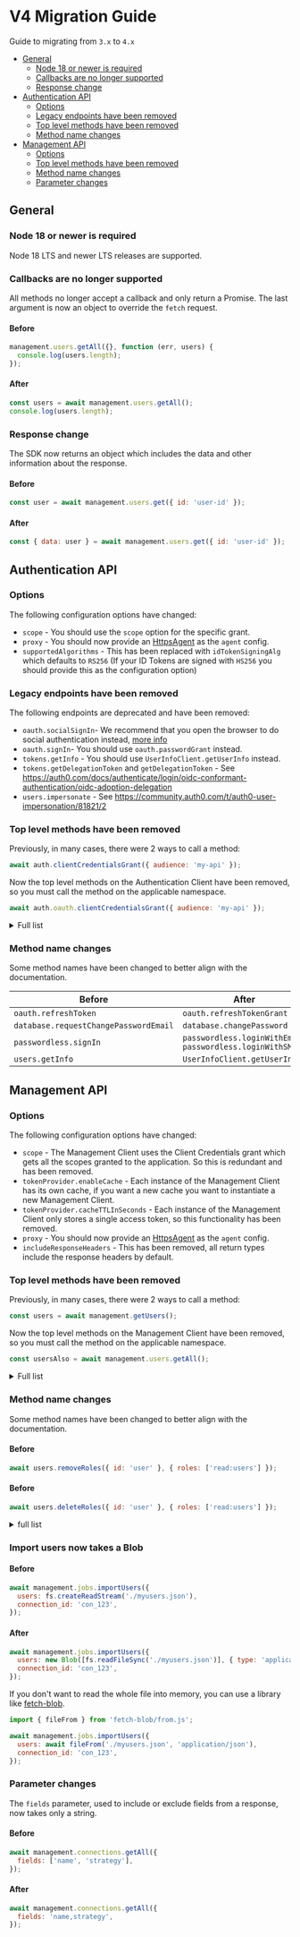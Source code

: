 # V4 Migration Guide

Guide to migrating from `3.x` to `4.x`

- [General](#general)
  - [Node 18 or newer is required](#node-18-or-newer-is-required)
  - [Callbacks are no longer supported](#callbacks-are-no-longer-supported)
  - [Response change](#response-change)
- [Authentication API](#authentication-api)
  - [Options](#options)
  - [Legacy endpoints have been removed](#legacy-endpoints-have-been-removed)
  - [Top level methods have been removed](#top-level-methods-have-been-removed)
  - [Method name changes](#method-name-changes)
- [Management API](#management-api)
  - [Options](#options-1)
  - [Top level methods have been removed](#top-level-methods-have-been-removed-1)
  - [Method name changes](#method-name-changes-1)
  - [Parameter changes](#parameter-changes)

## General

### Node 18 or newer is required

Node 18 LTS and newer LTS releases are supported.

### Callbacks are no longer supported

All methods no longer accept a callback and only return a Promise. The last argument is now an object to override the `fetch` request.

#### Before

```js
management.users.getAll({}, function (err, users) {
  console.log(users.length);
});
```

#### After

```js
const users = await management.users.getAll();
console.log(users.length);
```

### Response change

The SDK now returns an object which includes the data and other information about the response.

#### Before

```js
const user = await management.users.get({ id: 'user-id' });
```

#### After

```js
const { data: user } = await management.users.get({ id: 'user-id' });
```

## Authentication API

### Options

The following configuration options have changed:

- `scope` - You should use the `scope` option for the specific grant.
- `proxy` - You should now provide an [HttpsAgent](https://nodejs.org/api/https.html#class-httpsagent) as the `agent` config.
- `supportedAlgorithms` - This has been replaced with `idTokenSigningAlg` which defaults to `RS256` (If your ID Tokens are signed with `HS256` you should provide this as the configuration option)

### Legacy endpoints have been removed

The following endpoints are deprecated and have been removed:

- `oauth.socialSignIn`- We recommend that you open the browser to do social authentication instead, [more info](https://developers.googleblog.com/2016/08/modernizing-oauth-interactions-in-native-apps.html)
- `oauth.signIn`- You should use `oauth.passwordGrant` instead.
- `tokens.getInfo` - You should use `UserInfoClient.getUserInfo` instead.
- `tokens.getDelegationToken` and `getDelegationToken` - See https://auth0.com/docs/authenticate/login/oidc-conformant-authentication/oidc-adoption-delegation
- `users.impersonate` - See https://community.auth0.com/t/auth0-user-impersonation/81821/2

### Top level methods have been removed

Previously, in many cases, there were 2 ways to call a method:

```js
await auth.clientCredentialsGrant({ audience: 'my-api' });
```

Now the top level methods on the Authentication Client have been removed, so you must call the method on the applicable namespace.

```js
await auth.oauth.clientCredentialsGrant({ audience: 'my-api' });
```

<details>
  <summary>Full list</summary>

| Before                       | After                          |
| ---------------------------- | ------------------------------ |
| `requestMagicLink`           | `passwordless.sendEmail`       |
| `requestEmailCode`           | `passwordless.sendEmail`       |
| `verifyEmailCode`            | `passwordless.loginWithEmail`  |
| `requestSMSCode`             | `passwordless.sendSMS`         |
| `verifySMSCode`              | `passwordless.loginWithSMS`    |
| `changePassword`             | `database.changePassword`      |
| `requestChangePasswordEmail` | `database.changePassword`      |
| `getProfile`                 | `UserInfoClient.getUserInfo`   |
| `clientCredentialsGrant`     | `oauth.clientCredentialsGrant` |
| `passwordGrant`              | `oauth.passwordGrant`          |
| `refreshToken`               | `oauth.refreshTokenGrant`      |

</details>

### Method name changes

Some method names have been changed to better align with the documentation.

| Before                                | After                                                         |
| ------------------------------------- | ------------------------------------------------------------- |
| `oauth.refreshToken`                  | `oauth.refreshTokenGrant`                                     |
| `database.requestChangePasswordEmail` | `database.changePassword`                                     |
| `passwordless.signIn`                 | `passwordless.loginWithEmail`<br/>`passwordless.loginWithSMS` |
| `users.getInfo`                       | `UserInfoClient.getUserInfo`                                  |

## Management API

### Options

The following configuration options have changed:

- `scope` - The Management Client uses the Client Credentials grant which gets all the scopes granted to the application. So this is redundant and has been removed.
- `tokenProvider.enableCache` - Each instance of the Management Client has its own cache, if you want a new cache you want to instantiate a new Management Client.
- `tokenProvider.cacheTTLInSeconds` - Each instance of the Management Client only stores a single access token, so this functionality has been removed.
- `proxy` - You should now provide an [HttpsAgent](https://nodejs.org/api/https.html#class-httpsagent) as the `agent` config.
- `includeResponseHeaders` - This has been removed, all return types include the response headers by default.

### Top level methods have been removed

Previously, in many cases, there were 2 ways to call a method:

```js
const users = await management.getUsers();
```

Now the top level methods on the Management Client have been removed, so you must call the method on the applicable namespace.

```js
const usersAlso = await management.users.getAll();
```

<details>
  <summary>Full list</summary>

| Before                                      | After                                        |
| ------------------------------------------- | -------------------------------------------- |
| `getConnections`                            | `connections.getAll`                         |
| `createConnection`                          | `connections.create`                         |
| `getConnection`                             | `connections.get`                            |
| `deleteConnection`                          | `connections.delete`                         |
| `updateConnection`                          | `connections.update`                         |
| `getClients`                                | `clients.getAll`                             |
| `getClient`                                 | `clients.get`                                |
| `createClient`                              | `clients.create`                             |
| `updateClient`                              | `clients.update`                             |
| `deleteClient`                              | `clients.delete`                             |
| `getClientGrants`                           | `clientGrants.getAll`                        |
| `createClientGrant`                         | `clientGrants.create`                        |
| `updateClientGrant`                         | `clientGrants.update`                        |
| `deleteClientGrant`                         | `clientGrants.delete`                        |
| `getGrants`                                 | `grants.getAll`                              |
| `deleteGrant`                               | `grants.delete`                              |
| `createDevicePublicKey`                     | `deviceCredentials.createPublicKey`          |
| `getDeviceCredentials`                      | `deviceCredentials.getAll`                   |
| `deleteDeviceCredential`                    | `deviceCredentials.delete`                   |
| `getRules`                                  | `rules.getAll`                               |
| `createRule`                                | `rules.create`                               |
| `getRule`                                   | `rules.get`                                  |
| `deleteRule`                                | `rules.delete`                               |
| `updateRule`                                | `rules.update`                               |
| `getUsers`                                  | `users.getAll`                               |
| `getUsersByEmail`                           | `usersByEmail.getByEmail`                    |
| `getUser`                                   | `users.get`                                  |
| `deleteAllUsers`                            | `users.deleteAll`                            |
| `deleteUser`                                | `users.delete`                               |
| `createUser`                                | `users.create`                               |
| `updateUser`                                | `users.update`                               |
| `updateUserMetadata`                        | `REMOVED`                                    |
| `updateAppMetadata`                         | `REMOVED`                                    |
| `deleteUserMultifactor`                     | `users.deleteMultifactorProvider`            |
| `deleteUserMultifcator`                     | `users.deleteMultifactorProvider`            |
| `unlinkUsers`                               | `users.unlink`                               |
| `linkUsers`                                 | `users.link`                                 |
| `getUserLogs`                               | `users.logs`                                 |
| `getUserRoles`                              | `users.getRoles`                             |
| `assignRolestoUser`                         | `users.assignRoles`                          |
| `assignUsersToRole`                         | `roles.assignUsers`                          |
| `removeRolesFromUser`                       | `users.removeRoles`                          |
| `getUserPermissions`                        | `users.getPermissions`                       |
| `assignPermissionsToUser`                   | `users.assignPermissions`                    |
| `removePermissionsFromUser`                 | `users.removePermissions`                    |
| `getGuardianEnrollments`                    | `users.getGuardianEnrollments`               |
| `regenerateRecoveryCode`                    | `users.regenerateRecoveryCode`               |
| `invalidateRememberBrowser`                 | `users.invalidateRememberBrowser`            |
| `getUserBlocks`                             | `userBlocks.get`                             |
| `unblockUser`                               | `userBlocks.delete`                          |
| `getUserBlocksByIdentifier`                 | `userBlocks.getByIdentifier`                 |
| `unblockUserByIdentifier`                   | `userBlocks.deleteByIdentifier`              |
| `getGuardianEnrollment`                     | `guardian.getGuardianEnrollment`             |
| `deleteGuardianEnrollment`                  | `guardian.deleteGuardianEnrollment`          |
| `getBlacklistedTokens`                      | `blacklistedTokens.getAll`                   |
| `blacklistToken`                            | `blacklistedTokens.add`                      |
| `createEmailTemplate`                       | `emailTemplates.create`                      |
| `getEmailTemplate`                          | `emailTemplates.get`                         |
| `updateEmailTemplate`                       | `emailTemplates.update`                      |
| `getEmailProvider`                          | `emailProvider.get`                          |
| `configureEmailProvider`                    | `emailProvider.configure`                    |
| `deleteEmailProvider`                       | `emailProvider.delete`                       |
| `updateEmailProvider`                       | `emailProvider.update`                       |
| `getActiveUsersCount`                       | `stats.getActiveUsersCount`                  |
| `getDailyStats`                             | `stats.getDaily`                             |
| `getTenantSettings`                         | `tenants.getSettings`                         |
| `updateTenantSettings`                      | `tenants.updateSettings`                      |
| `getJob`                                    | `jobs.get`                                   |
| `importUsers`                               | `jobs.importUsers`                           |
| `importUsersJob`                            | `jobs.importUsers`                           |
| `exportUsers`                               | `jobs.exportUsers`                           |
| `getJobErrors`                              | `jobs.errors`                                |
| `sendEmailVerification`                     | `jobs.verifyEmail`                           |
| `createPasswordChangeTicket`                | `tickets.changePassword`                     |
| `createEmailVerificationTicket`             | `tickets.verifyEmail`                        |
| `getLog`                                    | `logs.get`                                   |
| `getLogs`                                   | `logs.getAll`                                |
| `getLogStreams`                             | `logStreams.getAll`                          |
| `createLogStream`                           | `logStreams.create`                          |
| `getLogStream`                              | `logStreams.get`                             |
| `deleteLogStream`                           | `logStreams.delete`                          |
| `updateLogStream`                           | `logStreams.update`                          |
| `createResourceServer`                      | `resourceServers.create`                     |
| `getResourceServers`                        | `resourceServers.getAll`                     |
| `getResourceServer`                         | `resourceServers.get`                        |
| `deleteResourceServer`                      | `resourceServers.delete`                     |
| `updateResourceServer`                      | `resourceServers.update`                     |
| `setRulesConfig`                            | `rulesConfigs.set`                           |
| `getRulesConfigs`                           | `rulesConfigs.getAll`                        |
| `deleteRulesConfig`                         | `rulesConfigs.delete`                        |
| `createCustomDomain`                        | `customDomains.create`                       |
| `getCustomDomains`                          | `customDomains.getAll`                       |
| `getCustomDomain`                           | `customDomains.get`                          |
| `verifyCustomDomain`                        | `customDomains.verify`                       |
| `deleteCustomDomain`                        | `customDomains.delete`                       |
| `createGuardianEnrollmentTicket`            | `guardian.createEnrollmentTicket`            |
| `getGuardianFactors`                        | `guardian.getFactors`                        |
| `getGuardianFactorSettings`                 | `guardian.getFactorSettings`                 |
| `getGuardianFactorProvider`                 | `guardian.getFactorProvider`                 |
| `updateGuardianFactorProvider`              | `guardian.updateFactorProvider`              |
| `updateGuardianFactorSettings`              | `guardian.updateFactorSettings`              |
| `getGuardianFactorTemplates`                | `guardian.getFactorTemplates`                |
| `updateGuardianFactorTemplates`             | `guardian.updateFactorTemplates`             |
| `updateGuardianFactor`                      | `guardian.updateFactor`                      |
| `getGuardianPolicies`                       | `guardian.getPolicies`                       |
| `updateGuardianPolicies`                    | `guardian.updatePolicies`                    |
| `getGuardianPhoneFactorSelectedProvider`    | `guardian.getPhoneFactorSelectedProvider`    |
| `updateGuardianPhoneFactorSelectedProvider` | `guardian.updatePhoneFactorSelectedProvider` |
| `getGuardianPhoneFactorMessageTypes`        | `guardian.getPhoneFactorMessageTypes`        |
| `updateGuardianPhoneFactorMessageTypes`     | `guardian.updatePhoneFactorMessageTypes`     |
| `getRoles`                                  | `roles.getAll`                               |
| `createRole`                                | `roles.create`                               |
| `getRole`                                   | `roles.get`                                  |
| `deleteRole`                                | `roles.delete`                               |
| `updateRole`                                | `roles.update`                               |
| `getPermissionsInRole`                      | `roles.getPermissions`                       |
| `addPermissionsInRole`                      | `roles.addPermissions`                       |
| `removePermissionsFromRole`                 | `roles.removePermissions`                    |
| `getUsersInRole`                            | `roles.getUsers`                             |
| `getHooks`                                  | `hooks.getAll`                               |
| `getHook`                                   | `hooks.get`                                  |
| `createHook`                                | `hooks.create`                               |
| `updateHook`                                | `hooks.update`                               |
| `deleteHook`                                | `hooks.delete`                               |
| `getHookSecrets`                            | `hooks.getSecrets`                           |
| `addHookSecrets`                            | `hooks.addSecrets`                           |
| `updateHookSecrets`                         | `hooks.updateSecrets`                        |
| `removeHookSecrets`                         | `hooks.removeSecrets`                        |
| `getAccessToken`                            | `oauth.clientCredentialsGrant` (on `AuthenticationClient`) |
| `updateBrandingSettings`                    | `branding.updateSettings`                    |
| `getBrandingSettings`                       | `branding.getSettings`                       |
| `getBrandingUniversalLoginTemplate`         | `branding.getUniversalLoginTemplate`         |
| `setBrandingUniversalLoginTemplate`         | `branding.setUniversalLoginTemplate`         |
| `deleteBrandingUniversalLoginTemplate`      | `branding.deleteUniversalLoginTemplate`      |
| `updateMigrations`                          | `migrations.updateMigrations`                |
| `getMigrations`                             | `migrations.getMigrations`                   |
| `getPromptsSettings`                        | `prompts.getSettings`                        |
| `updatePromptsSettings`                     | `prompts.updateSettings`                     |
| `getCustomTextByLanguage`                   | `prompts.getCustomTextByLanguage`            |
| `updateCustomTextByLanguage`                | `prompts.updateCustomTextByLanguage`         |

</details>

### Method name changes

Some method names have been changed to better align with the documentation.

#### Before

```js
await users.removeRoles({ id: 'user' }, { roles: ['read:users'] });
```

#### Before

```js
await users.deleteRoles({ id: 'user' }, { roles: ['read:users'] });
```

<details>
  <summary>full list</summary>

| Before                                  | After                                           |
| --------------------------------------- | ----------------------------------------------- |
| `blacklistedTokens.add`                 | `blacklists.add`                                |
| `blacklistedTokens.getAll`              | `blacklists.getAll`                             |
| `clientCredentials.create`              | `clients.createCredential`                      |
| `clientCredentials.getAll`              | `clients.getredentials`                         |
| `clientCredentials.get`                 | `clients.getCredential`                         |
| `clientCredentials.delete`              | `clients.deleteCredential`                      |
| `emailProvider.get`                     | `emails.get`                                    |
| `emailProvider.update`                  | `emails.update`                                 |
| `emailProvider.configure`               | `emails.configure`                              |
| `tenant.getSettings`                    | `tenants.getSettings`                           |
| `tenant.updateSettings`                 | `tenants.updateSettings`                        |
| `users.getByEmail`                      | `usersByEmail.getByEmail`                       |
| `users.updateUserMetadata`              | `users.update`                                  |
| `users.updateAppMetadata`               | `users.update`                                  |
| `users.deleteAll`                       | `REMOVED`                                       |
| `users.logs`                            | `users.getLogs`                                 |
| `users.getGuardianEnrollments`          | `getEnrollments`                                |
| `users.removeRoles`                     | `users.deleteRoles`                             |
| `users.removePermissions`               | `users.deletePermissions`                       |
| `users.getAuthenticationMethodById`     | `users.getAuthenticationMethod`                 |
| `users.updateAuthenticationMethodById`  | `users.updateAuthenticationMethod`              |
| `users.deleteAuthenticationMethodById`  | `users.deleteAuthenticationMethod`              |
| `userBlocks.getByIdentifier`            | `userBlocks.get`                                |
| `userBlocks.deleteByIdentifier`         | `userBlocks.delete`                             |
| `guardian.getFactorProvider`            | `guardian.get{name}FactorProvider{provider}`    |
| `guardian.updateFactorProvider`         | `guardian.update{name}FactorProvider{provider}` |
| `guardian.getFactorTemplates`           | `guardian.get{name}FactorTemplates`             |
| `guardian.updateFactorTemplates`        | `guardian.update{name}FactorTemplates`          |
| `jobs.importUsersJob`                   | `jobs.importUsers`                              |
| `jobs.errors`                           | `jobs.getErrors`                                |
| `roles.removePermissions`               | `deletePermissions`                             |
| `hooks.removeSecrets`                   | `hooks.deleteSecrets`                           |
| `prompts.updateSettings`                | `prompts.update`                                |
| `prompts.getSettings`                   | `prompts.get`                                   |
| `organizations.getByID`                 | `organizations.get`                             |
| `organizations.removeEnabledConnection` | `organizations.deleteEnabledConnection`         |
| `organizations.removeMembers`           | `organizations.deleteMembers`                   |
| `organizations.removeMemberRoles`       | `organizations.deleteMemberRoles`               |

</details>

### Import users now takes a Blob

#### Before

```js
await management.jobs.importUsers({
  users: fs.createReadStream('./myusers.json'),
  connection_id: 'con_123',
});
```

#### After

```js
await management.jobs.importUsers({
  users: new Blob([fs.readFileSync('./myusers.json')], { type: 'application/json' }),
  connection_id: 'con_123',
});
```

If you don't want to read the whole file into memory, you can use a library like [fetch-blob](https://github.com/node-fetch/fetch-blob).

```js
import { fileFrom } from 'fetch-blob/from.js';

await management.jobs.importUsers({
  users: await fileFrom('./myusers.json', 'application/json'),
  connection_id: 'con_123',
});
```

### Parameter changes

The `fields` parameter, used to include or exclude fields from a response, now takes only a string.

#### Before

```js
await management.connections.getAll({
  fields: ['name', 'strategy'],
});
```

#### After

```js
await management.connections.getAll({
  fields: 'name,strategy',
});
```
